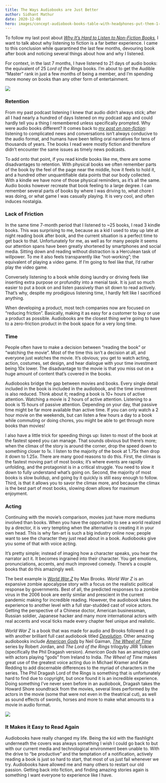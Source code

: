 ```yaml
---
title: The Ways Audiobooks are Just Better
author: Sidhant Mathur
date: 2020-12-08
hero: images/concept-audiobook-books-table-with-headphones-put-them-1-.jpg
---
```

To follow my last post about *[Why It’s Hard to Listen to Non-Fiction Books](https://www.sidhantkmathur.com/posts/why-its-hard-to-listen-to-non-fiction-books),* I want to talk about why listening to fiction is a far better experience. I came to this conclusion while quarantined the last few months, devouring book after book and noticing several things about how and why I listened.

For context, in the last 7 months, I have listened to 21 days of audio books: the equivalent of 25 *Lord of the Rings* books. I’m about to get the Audible “Master” rank in just a few months of being a member, and I’m spending more money on books than any other form of entertainment.

![](https://uploads-ssl.webflow.com/5eda79794a5802e81065717f/5f0f3deb5a2f4f083d218666_IMG-5094.PNG)

### **Retention**

From my past podcast listening I knew that audio didn’t always stick; after all I had nearly a hundred of days listened on my podcast app and could hardly tell you a thing I remembered unless specifically prompted. Why were audio books different? It comes back to *[my post on non-fiction](https://www.sidhantkmathur.com/posts/why-its-hard-to-listen-to-non-fiction-books)*: listening to complicated news and conversations isn’t always conducive to the audio format, and humans have been telling oral narratives for tens of thousands of years. The books I read were mostly fiction and therefore didn’t encounter the same issues as timely news podcasts.

To add onto that point, if you read kindle books like me, there are some disadvantages to retention. With physical books we often remember parts of the book by the feel of the page near the middle, how it feels to hold it, and a hundred other unquantifiable data points that our body collected. With a kindle we have none of those physical reminders, as it’s all the same. Audio books however recreate that book feeling to a large degree. I can remember several parts of books by where I was driving to, what chore I was doing, or what game I was casually playing. It is very cool, and often induces nostalgia.

### **Lack of Friction**

In the same time 7-month period that I listened to ~25 books, I read 3 kindle books. This was surprising to me, because as a kid I used to stay up late at night reading book after book, and the current situation is a perfect time to get back to that. Unfortunately for me, as well as for many people it seems our attention spans have been greatly shortened by smartphones and social media. Sitting down and reading without distraction is a Herculean task of willpower. To me it also feels transparently like “not-working”; the equivalent of playing a video game. If I’m going to feel like that, I’d rather play the video game.

Conversely listening to a book while doing laundry or driving feels like inserting extra purpose or profundity into a menial task. It is just so much easier to put a book on and listen passively than sit down to read actively. That’s why, despite my prodigious listening time, I hardly felt like I sacrificed anything.

When developing a product, most tech companies now are focused on “reducing friction”. Basically, making it as easy for a customer to buy or use a product as possible. Audiobooks are the closest thing we’re going to have to a zero-friction product in the book space for a very long time.

### **Time**

People often have to make a decision between “reading the book” or “watching the movie”. Most of the time this isn’t a decision at all, and everyone just watches the movie. It’s obvious; you get to watch acting, action, costumes, set design, and hear dialogue with your time investment being 10x lower. The disadvantage to the movie is that you miss out on a huge amount of content that’s covered in the books.

Audiobooks bridge the gap between movies and books. Every single detail included in the book is included in the audiobook, and the time investment is also reduced. Think about it; reading a book is 10+ hours of active attention. Watching a movie is 2 hours of active attention. Listening to a book is 15 hours of passive attention. Depending on your day, that passive time might be far more available than active time. If you can only watch a 2 hour movie on the weekends, but can listen a few hours a day to a book while commuting or doing chores, you might be able to get through more books than movies!

I also have a little trick for speeding things up: listen to most of the book at the fastest speed you can manage. That sounds obvious but there’s more; when the climax of the story is around the corner, drop the speed down to something closer to 1x. I listen to the majority of the book at 1.75x then drop it down to 1.25x. There are many good reasons to do this. First, the climax is the fastest moving part of most books; it’s where events are rapidly unfolding, and the protagonist is in a critical struggle. You need to slow it down to fully understand what’s going on. Second, the majority of most books is slow buildup, and going by it quickly is still easy enough to follow. Third, is that it allows you to savor the climax more, and because the climax is the best part of most books, slowing down allows for maximum enjoyment.

### **Acting**

Continuing with the movie’s comparison, movies just have more mediums involved than books. When you have the opportunity to see a world realized by a director, it is very tempting when the alternative is creating it in your own head. This is why fan-art is such a big industry online now; people want to see the character they just read about in a book. Audiobooks give you some of that with voice acting.

It’s pretty simple; instead of imaging how a character speaks, you hear the narrator act it. It becomes ingrained into their character. You get emotions, pronunciations, accents, and much improved comedy. There’s a couple books that do this amazingly well.

The best example is *[World War Z](https://amzn.to/396BkiE)* by Max Brooks. *World War Z* is an expansive zombie apocalypse story with a focus on the realistic political response by governments. Best of all, the predicted responses to a zombie virus in the 2006 book are eerily similar and prescient in the current pandemic making for incredible reading. However, the audiobook takes the experience to another level with a full star-studded cast of voice actors. Getting the perspective of a Chinese doctor, American businessman, Russian soldier, Japanese hacker and many more international actors with real accents and vocal ticks made every chapter feel unique and realistic.

*World War Z* is a book that was made for audio and Brooks followed it up with another brilliant full cast audiobook titled *[Devolution](https://amzn.to/3fsgAEe)*. Other amazing audiobooks include *[American Gods](https://amzn.to/396BCGg)* by Neil Gaiman, *[The Wheel of Time](https://amzn.to/3fsg60S)* series by Robert Jordan, and *The Lord of the Rings* trilogyby JRR Tolkien (specifically the Phil Dragash version). *American Gods* has an amazing cast with actors playing “gods” from Ireland to India. *The Wheel of Time* makes great use of the greatest voice acting duo in Michael Kramer and Kate Redding to add discernable differences to the myriad of characters in the series. The Phil Dragash Lord of the Rings is something that is unfortunately hard to find due to copyright, but once found it is an incredible experience. Doing something I’ve never seen before in an audiobook, Dragash takes the Howard Shore soundtrack from the movies, several lines performed by the actors in the movie (some that were not even in the theatrical cut), as well as sound effects of swords, horses and more to make what amounts to a movie in audio format.

![](https://uploads-ssl.webflow.com/5eda79794a5802e81065717f/5f0f3e3b5122924f008bbcea_anuja-mary-tilj-_EWHnX2n1zg-unsplash.jpg)

### **It Makes it Easy to Read Again**

Audiobooks have really changed my life. Being the kid with the flashlight underneath the covers was always something I wish I could go back to but with our current media and technological environment been unable to. With the drive to “be productive” and the temptation of a notification, actively reading a book is just so hard to start, that most of us just fail whenever we try. Audiobooks have allowed me and many others to restart our old passion. Getting back into fiction, and finding amazing stories again is something I want everyone to experience like I have.